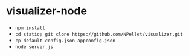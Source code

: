 # visualizer-node
* ```npm install```
* ```cd static; git clone https://github.com/NPellet/visualizer.git```
* ```cp default-config.json appconfig.json```
* ```node server.js```
